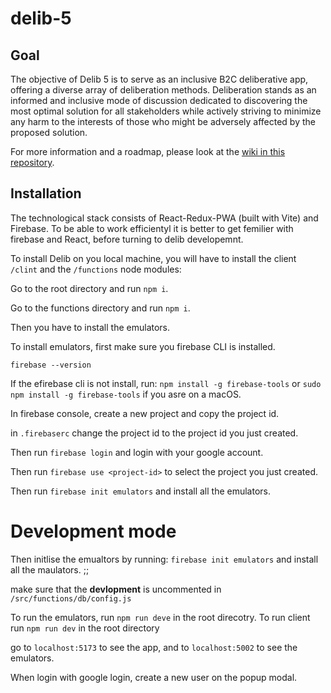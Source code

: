 # delib-5

## Goal

The objective of Delib 5 is to serve as an inclusive B2C deliberative app, offering a diverse array of deliberation methods.
Deliberation stands as an informed and inclusive mode of discussion dedicated to discovering the most optimal solution for all stakeholders while actively striving to minimize any harm to the interests of those who might be adversely affected by the proposed solution.

For more information and a roadmap, please look at the [wiki in this repository](https://github.com/delib-org/delib-5/wiki).

## Installation

The technological stack consists of React-Redux-PWA (built with Vite) and Firebase. To be able to work efficientyl it is better to get femilier with firebase and React, before turning to delib developemnt. 

To install Delib on you local machine, you will have to install the client ```/clint``` and the ```/functions``` node modules:

Go to the root directory and run ```npm i```. 

Go to the functions directory and run ```npm i```.

Then you have to install the emulators. 

To install emulators, first make sure you firebase CLI is installed.

```firebase --version```

If the efirebase cli is not install, run:
```npm install -g firebase-tools``` or ```sudo npm install -g firebase-tools``` if you asre on a macOS.

In firebase console, create a new project and copy the project id.

in ```.firebaserc``` change the project id to the project id you just created.

Then run ```firebase login``` and login with your google account.

Then run ```firebase use <project-id>``` to select the project you just created.

Then run ```firebase init emulators``` and install all the emulators.
# Development mode

Then initlise the emualtors by running:
```firebase init emulators``` and install all the maulators.
;;

make sure that the **devlopment** is uncommented in ```/src/functions/db/config.js```

To run the emulators, run ```npm run deve``` in the root direcotry.
To run client run ```npm run dev``` in the root directory

go to ```localhost:5173``` to see the app, and to ```localhost:5002``` to see the emulators.

When login with google login, create a new user on the popup modal.





